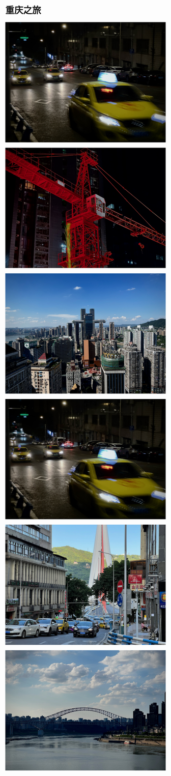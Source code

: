 # 重庆之旅

<!-- ![IMG_2918]() -->

![](./static/IMG_3406.jpeg)

![](./static/IMG_3409.jpeg)

![](./static/IMG_3458.jpeg)

![](./static/IMG_3406.jpeg)

![](./static/IMG_3480.jpeg)

![](./static/IMG_3519.jpeg)

<!-- ![](./static/IMG_3406.jpeg)

![](./static/IMG_3406.jpeg)

![](./static/IMG_3406.jpeg)

![](./static/IMG_3406.jpeg) -->

